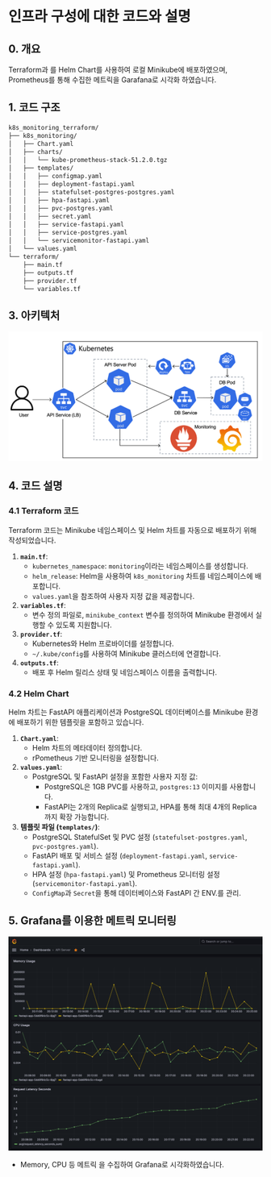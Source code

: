 # 인프라 구성에 대한 코드와 설명


## 0. 개요

 Terraform과 를 Helm Chart를 사용하여 로컬 Minikube에 배포하였으며, Prometheus를 통해 수집한 메트릭을 Garafana로 시각화 하였습니다.

## 1. 코드 구조

```
k8s_monitoring_terraform/
├── k8s_monitoring/
│   ├── Chart.yaml
│   ├── charts/
│   │   └── kube-prometheus-stack-51.2.0.tgz
│   ├── templates/
│   │   ├── configmap.yaml
│   │   ├── deployment-fastapi.yaml
│   │   ├── statefulset-postgres-postgres.yaml
│   │   ├── hpa-fastapi.yaml
│   │   ├── pvc-postgres.yaml
│   │   ├── secret.yaml
│   │   ├── service-fastapi.yaml
│   │   ├── service-postgres.yaml
│   │   └── servicemonitor-fastapi.yaml
│   └── values.yaml
└── terraform/
    ├── main.tf
    ├── outputs.tf
    ├── provider.tf
    └── variables.tf
```

## 3. 아키텍처

![image.png](./img/01.png)

## 4. 코드 설명

### **4.1 Terraform 코드**

Terraform 코드는 Minikube 네임스페이스 및 Helm 차트를 자동으로 배포하기 위해 작성되었습니다.

1. **`main.tf`**:
    - `kubernetes_namespace`: `monitoring`이라는 네임스페이스를 생성합니다.
    - `helm_release`: Helm을 사용하여 `k8s_monitoring` 차트를 네임스페이스에 배포합니다.
    - `values.yaml`을 참조하여 사용자 지정 값을 제공합니다.
2. **`variables.tf`**:
    - 변수 정의 파일로, `minikube_context` 변수를 정의하여 Minikube 환경에서 실행할 수 있도록 지원합니다.
3. **`provider.tf`**:
    - Kubernetes와 Helm 프로바이더를 설정합니다.
    - `~/.kube/config`를 사용하여 Minikube 클러스터에 연결합니다.
4. **`outputs.tf`**:
    - 배포 후 Helm 릴리스 상태 및 네임스페이스 이름을 출력합니다.

### **4.2 Helm Chart**

Helm 차트는 FastAPI 애플리케이션과 PostgreSQL 데이터베이스를 Minikube 환경에 배포하기 위한 템플릿을 포함하고 있습니다.

1. **`Chart.yaml`**:
    - Helm 차트의 메타데이터 정의합니다.
    - rPometheus 기반 모니터링을 설정합니다.
2. **`values.yaml`**:
    - PostgreSQL 및 FastAPI 설정을 포함한 사용자 지정 값:
        - PostgreSQL은 1GB PVC를 사용하고, `postgres:13` 이미지를 사용합니다.
        - FastAPI는 2개의 Replica로 실행되고, HPA를 통해 최대 4개의 Replica까지 확장 가능합니다.
3. **템플릿 파일 (`templates/`)**:
    - PostgreSQL StatefulSet 및 PVC 설정 (`statefulset-postgres.yaml`, `pvc-postgres.yaml`).
    - FastAPI 배포 및 서비스 설정 (`deployment-fastapi.yaml`, `service-fastapi.yaml`).
    - HPA 설정 (`hpa-fastapi.yaml`) 및 Prometheus 모니터링 설정 (`servicemonitor-fastapi.yaml`).
    - `ConfigMap`과 `Secret`을 통해 데이터베이스와 FastAPI 간  ENV.를 관리.

## 5. Grafana를 이용한 메트릭 모니터링

![image.png](./img/02.png)

- Memory, CPU 등 메트릭 을 수집하여 Grafana로 시각화하였습니다.